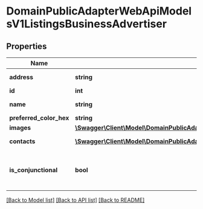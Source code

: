 # DomainPublicAdapterWebApiModelsV1ListingsBusinessAdvertiser

## Properties
Name | Type | Description | Notes
------------ | ------------- | ------------- | -------------
**address** | **string** | agency address | [optional] 
**id** | **int** | Agency ID | [optional] 
**name** | **string** | Agency Name | [optional] 
**preferred_color_hex** | **string** | Agency color | [optional] 
**images** | [**\Swagger\Client\Model\DomainPublicAdapterWebApiModelsV1ListingsBusinessAdvertiserImages**](DomainPublicAdapterWebApiModelsV1ListingsBusinessAdvertiserImages.md) |  | [optional] 
**contacts** | [**\Swagger\Client\Model\DomainPublicAdapterWebApiModelsV1ListingsBusinessContact[]**](DomainPublicAdapterWebApiModelsV1ListingsBusinessContact.md) | Agency contacts | [optional] 
**is_conjunctional** | **bool** | Checks whether advertiser is conjunctional or not | [optional] 

[[Back to Model list]](../../README.md#documentation-for-models) [[Back to API list]](../../README.md#documentation-for-api-endpoints) [[Back to README]](../../README.md)

